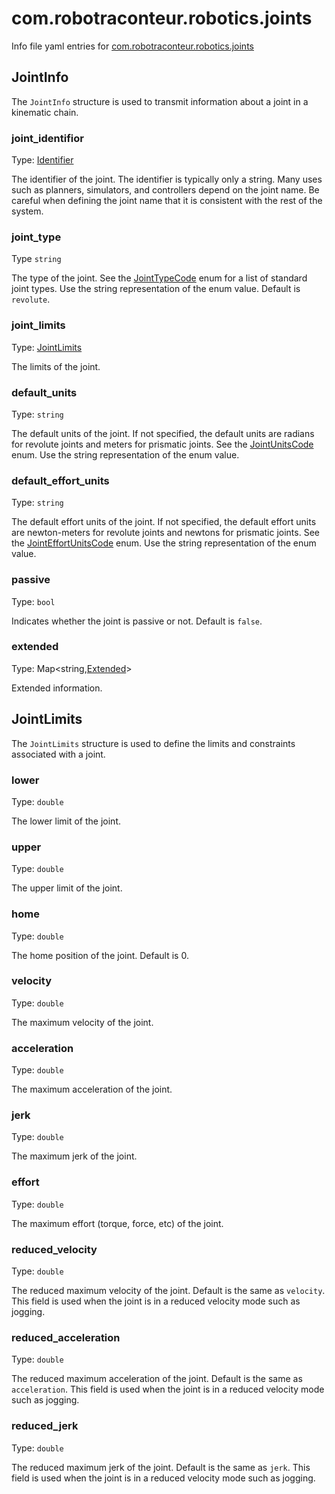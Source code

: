 # com.robotraconteur.robotics.joints

Info file yaml entries for [com.robotraconteur.robotics.joints](../group1/com.robotraconteur.robotics.joints.md)

## JointInfo

The `JointInfo` structure is used to transmit information about a joint in a kinematic chain. 

### joint_identifior

Type: [Identifier](identifier.md)

The identifier of the joint. The identifier is typically only a string. Many uses such as planners, simulators,
and controllers depend on the joint name. Be careful when defining the joint name that it is
consistent with the rest of the system.

### joint_type

Type `string`

The type of the joint. See the [JointTypeCode](../group1/com.robotraconteur.robotics.joints.md#enum-jointtypecode) enum
for a list of standard joint types. Use the string representation of the enum value. Default is `revolute`.

### joint_limits

Type: [JointLimits](#jointlimits)

The limits of the joint.

### default_units

Type: `string`

The default units of the joint. If not specified, the default units are radians for revolute joints and meters 
for prismatic joints. See the [JointUnitsCode](../group1/com.robotraconteur.robotics.joints.md#enum-jointunitscode) enum.
Use the string representation of the enum value.

### default_effort_units

Type: `string`

The default effort units of the joint. If not specified, the default effort units are newton-meters for revolute joints
and newtons for prismatic joints. 
See the [JointEffortUnitsCode](../group1/com.robotraconteur.robotics.joints.md#enum-jointeffortunitscode) enum.
Use the string representation of the enum value.

### passive

Type: `bool`

Indicates whether the joint is passive or not. Default is `false`.

### extended

Type: Map&lt;string,[Extended](extended.md)&gt;

Extended information.

## JointLimits

The `JointLimits` structure is used to define the limits and constraints associated with a joint.

### lower

Type: `double`

The lower limit of the joint.

### upper

Type: `double`

The upper limit of the joint.

### home

Type: `double`

The home position of the joint. Default is 0.

### velocity

Type: `double`

The maximum velocity of the joint.

### acceleration

Type: `double`

The maximum acceleration of the joint.

### jerk

Type: `double`

The maximum jerk of the joint.

### effort

Type: `double`

The maximum effort (torque, force, etc) of the joint.

### reduced_velocity

Type: `double`

The reduced maximum velocity of the joint. Default is the same as `velocity`. 
This field is used when the joint is in a reduced velocity mode such as jogging.

### reduced_acceleration

Type: `double`

The reduced maximum acceleration of the joint. Default is the same as `acceleration`.
This field is used when the joint is in a reduced velocity mode such as jogging.

### reduced_jerk

Type: `double`

The reduced maximum jerk of the joint. Default is the same as `jerk`.
This field is used when the joint is in a reduced velocity mode such as jogging.
